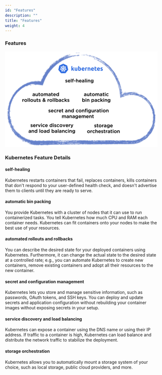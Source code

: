 ```yaml
---
id: "Features"
description: ""
title: "Features"
weight: 4
---
```


### **Features**

![features](features.png)

### **Kubernetes Feature Details**
#### **self-healing**
Kubernetes restarts containers that fail, replaces containers, kills containers that don't respond to your user-defined health check, and doesn't advertise them to clients until they are ready to serve.

#### **automatic bin packing**
You provide Kubernetes with a cluster of nodes that it can use to run containerized tasks. You tell Kubernetes how much CPU and RAM each container needs. Kubernetes can fit containers onto your nodes to make the best use of your resources.

#### **automated rollouts and rollbacks**
You can describe the desired state for your deployed containers using Kubernetes. Furthermore, it can change the actual state to the desired state at a controlled rate; e.g., you can automate Kubernetes to create new containers, remove existing containers and adopt all their resources to the new container.

#### **secret and configuration management**
Kubernetes lets you store and manage sensitive information, such as passwords, OAuth tokens, and SSH keys. You can deploy and update secrets and application configuration without rebuilding your container images without exposing secrets in your setup.

#### **service discovery and load balancing**
Kubernetes can expose a container using the DNS name or using their IP address. If traffic to a container is high, Kubernetes can load balance and distribute the network traffic to stabilize the deployment.

#### **storage orchestration**
Kubernetes allows you to automatically mount a storage system of your choice, such as local storage, public cloud providers, and more.
